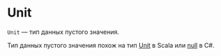 # Unit

`Unit` — тип данных пустого значения.

Тип данных пустого значения похож на тип [Unit](https://www.scala-lang.org/api/current/scala/Unit.html) в Scala или [null](https://docs.microsoft.com/en-us/dotnet/csharp/language-reference/keywords/null) в C#.
